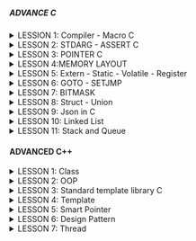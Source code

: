 ##### ADVANCE C

<details>
  <summary>LESSION 1: Compiler - Macro C</summary>
  
    - Định nghĩa Macro bằng lệnh chỉ thị #define kèm theo với một tên hoặc một hàm bất kỳ
        VD: #define var 100 
    - Trong quá trình tiền xủ lý(preprocessors), nếu xuất hiện một macro var thì bộ preprocessors sẽ thay thế các macro đó bằng 100
    - Macro có thể chứa hàm số, các tham số ở trong macro có thể là bất kì kiểu dữ liệu nào
  
</details>

<details>
  <summary>LESSON 2: STDARG - ASSERT C</summary>
  
    - Thư viện stdarg được sử dụng làm việc với các input parameter không xác định. VD: printf, scanf.
        Các tham số:
          1. va_list:là một kiểu dữ liệu để đại diện cho danh sách các đối số biến đổi
          2. va_start: Bắt đầu một danh sách đối số biến đổi. Nó cần được gọi trước khi truy cập các đối số biến đổi đầu tiên
          3. va_arg: Truy cập một đối số trong danh sách. Hàm này nhận một đối số của kiểu được xác định bởi tham số thứ
          4. va_end: Kết thúc việc sử dụng danh sách đối số biến đổi. Nó cần được gọi trước khi kết thúc hàm
    - Thư viện assert 
          1. Cung cấp macro assert.
          2. Macro này được sử dụng để kiểm tra một điều kiện.
          3. Nếu điều kiện đúng (true), không có gì xảy ra và chương trình tiếp tục thực thi.
          4. Nếu điều kiện sai (false), chương trình dừng lại và thông báo một thông điệp lỗi.
          5. Dùng trong debug, dùng #define NDEBUG để tắt debug
 </details>  
 
<details>
  <summary>LESSON 3: POINTER C</summary>

    - Mỗi một biến sẽ có một địa chỉ khác nhau
    - Con trỏ là một biến được khai báo dùng để trỏ tới địa chỉ khác, được khai báo: datatype *ptr. VD: int *p
    - Khi khai báo p = &a thì p sẽ trỏ tới và lưu địa chỉ của biến a. Dùng deference(*) để lấy giá trị mà con trỏ trỏ tới
    
    ● Con trỏ hàm:
        Là 1 con trỏ trỏ tới 1 hàm, là 1 biến lưu trữ địa chỉ của hàm, gọi hàm thông qua con trỏ
        Ứng dụng trong những tình huống cần truyền các hàm như tham số cho một hàm khác. VD:
                      #include <stdio.h>
                      
                       int a = 15;
                       int b = 2;

                      int multiply(){
                      return a * b; 
                      }

                      void print(int (*funcptr)())
                      {
                          printf( "The value of the product is: " ,funcptr() );
                      }

                      int main()
                      {
                          print(multiply);
                          return 0;
                      }
               
    ● #Pointer to Constant:
        Con trỏ hằng: là 1 con trỏ không thể thay đổi giá trị tại địa chỉ mà nó trỏ đến,có thể thay đổi địa chỉ con trỏ trỏ tới
            const <kiểu dữ liệu> * < tên con trỏ>

    ● #Constant to Pointer
        Hằng con trỏ: Giống mảng 1 chiều, địa chỉ mà con trỏ trỏ tới không thể thay đổi, giá trị có thể thay đổi được
            <kiểu dữ liệu> * const <tên con trỏ>

    ● #Pointer to Pointer
        Là con trỏ trỏ tới 1 con trỏ khác, sử dụng để lưu địa chỉ của con trỏ

    ● #Null Pointer
        Là một con trỏ không trỏ đến bất kỳ đối tượng hoặc vùng nhớ cụ thể nào,kiểm tra xem một con trỏ đã được khởi tạo và có trỏ đến một vùng nhớ hợp lệ chưa
		    Nên khởi tạo con trỏ là null nếu nó chưa trỏ đến một địa chỉ cụ thể nào

 </details> 


 <details>
   <summary>LESSON 4:MEMORY LAYOUT</summary>
   
      Memory layout gồm 5 phần chính: Text Segment, Initialized Data Segment, Uninitialized Data Segment, Heap và Stack	

      ● Text Segment
        Sau khi compile chương trình thì sẽ có những file nhị phân (những file mà được dùng để execute chương trình khi đổ vào RAM), những file nhị phân (.o) này chứa những cái instructions. Và những cái instructions này sẽ stored ở Text Segment of the memory
		    Text segment chỉ có thể ở chế độ read
      
      ● Initialized Data
        Initialized Data (Data Segment - Dữ liệu đã được khởi tạo chứa:
		        Biến toàn cục được khởi tạo với giá # 0
		        Biến static được khởi tao với giá trị # 0
		        Có quyền đọc và ghi

      ● Uninitialized Data
        Uninitialized Data(BSS - Dữ liệu Chưa Khởi Tạo) chứa:
            Biến toàn cục khởi tọa với giá trị bằng 0 hoặc không gán giá trị
				    Chứa biến static được gán với giá trị khởi tạo là 0
    				Có quyền đọc, ghi
        
      ● Heap
      Dùng cho bộ nhớ để cấp phát động( trong thời gian chạy chương trình).
      Có thể điều khiển quá trình cấp phát hoặc giải phóng bộ nhớ bằng các câu lệnh như malloc, calloc, relloc. free, delete,...
      Khi dùng xong thì phải free nếu không sẽ bị leak memory
        Malloc: Cấp phát bộ nhớ có kích thước nhất định, giá trị trong bộ nhớ là ngẫu nhiên, giá trị rác
			  Calloc: Cấp phát 1 mảng n phần tử, mỗi phần tử có kích thước nhất định và khởi tạo tất cả phần tử về 0
			  Realloc: Thay đổi kích thước của bộ nhớ đã được cấp phát trước đó

      ● Stack
        Khác với Heap thì Stack là một vùng nhớ được cấp phát tự động
        Chứa các biến cục bộ, tham số truyền vào
		    Có quyền đọc,ghi 
        Mỗi khi các function được gọi thì nó sẽ được push vào vùng stack
    		Sau khi ra khỏi hàm sẽ thu hồi vùng nhớ

</details> 
     
<details>
  <summary>LESSON 5: Extern - Static - Volatile - Register</summary>

  ## Extern
      Là tham chiếu của 1 biến, hàm đã được định nghĩa ở file khác, phải là toàn cục

  ## Static
      ● Static với biến cục bộ:
				Chỉ có giá trị trong hàm nhưng khi ra khỏi hàm không bị mất đi	
      
    
			● Static với biến toàn cục:
				Được khai báo ở bên ngoài tất cả các hàm, có thể truy cập từ bất kỳ hàm nào trong file
				File khác không thể sử dụng biến này để tránh xung đột

  ## Volatile
      Thông báo cho compiler không được tối ưu hóa biến này

			Cho biết cho trình biên dịch rằng nó có thể thay đổi bất kỳ lúc 
   
				volatile int count;

					void ISR() {
					count++;
					}

					int main() {
					while (1) {
					// do something
					}
					return 0;
					}

					Trong ví dụ này, chúng ta khai báo biến "count" là volatile để cho biết rằng nó có thể được thay đổi bởi một ISR
					Nếu không có từ khóa volatile, trình biên dịch có thể tối ưu mã và giả định rằng "count" sẽ không bao giờ thay đổi,
					dẫn đến hành vi không mong muốn
  ## Register
        Là biến yêu cầu lưu nó vào thanh ghi trong PC, giúp tăng tốc độ thực thi chương trình
        ALU (2)  <=> Register (3) ->  <- (1)  Ram
					![image](https://github.com/user-attachments/assets/8722e556-0b65-405c-9c64-2caee0e0ea2a)

        
				  Khi thêm từ khóa register để khai báo biến, thì tức là ta đã yêu cầu trình biên dịch ưu tiên đặc biệt dành luôn vùng register để chứa biến đó. 
				  Và hiển nhiên khi thực hiện tính toán trên biến đó thì giảm được bước 1 và 3, 
				  Giảm bớt thủ tục thì hiệu năng nó tăng lên
      
</details> 

<details>
	<summary>LESSON 6: GOTO - SETJMP </summary>
	
		*Goto* là một từ khóa trong ngôn ngữ lập trình C cho phép người dùng nhảy đến một label đã được đặt trước đó trong cùng một. Không được khuyến khích dùng vì nó làm cho chương trình trở nên khó đọc và bảo 			trì. >- Ví dụ về từ khóa *go to*
                        #include <stdio.h>
                        void delay(double second)
                        {
                            double start = 0;
                            while (start < second * 6000000)
                            {
                                start++;
                            }
                        }
                        // Khai báo các trạng thái đèn giao thông
                        typedef enum //1 thời điểm chỉ có 1 đèn để 
                        {
                            RED,
                            YELLOW,
                            GREEN
                        } TrafficLightState;
                        int main() {
                            // Ban đầu, đèn giao thông ở trạng thái đỏ
                            TrafficLightState state = RED;
                        
                            // Vòng lặp vô hạn để mô phỏng đèn giao thông
                            while (1) {
                                switch (state) {
                                    case RED:
                                        printf("RED Light\n");
                                        delay(50);  // Giữ trạng thái đèn đỏ trong x giây
                                        
                                        // Chuyển đến trạng thái đèn xanh
                                        state = GREEN;
                                        goto skip_sleep;  // Nhảy qua sleep() khi chuyển trạng thái
                                    case YELLOW:
                                        printf("YELLOW Light\n");
                                        delay(20);  // Giữ trạng thái đèn vàng trong y giây
                                        
                                        // Chuyển đến trạng thái đèn đỏ
                                        state = RED;
                                        goto skip_sleep;  // Nhảy qua sleep() khi chuyển trạng thái
                                    case GREEN:
                                        printf("GREEN Light\n");
                                        delay(100);  // Giữ trạng thái đèn xanh trong z giây
                                        
                                        // Chuyển đến trạng thái đèn vàng
                                        state = YELLOW;
                                        goto skip_sleep;  // Nhảy qua sleep() khi chuyển trạng thái
                                }
                                // Nhãn để nhảy qua sleep() khi chuyển trạng thái
                                skip_sleep:;
                            }
                            return 0;
                        }
		Trong ví dụ trên trạng thái đèn đỏ đầu tiên, khi chờ khoảng 50s thì trạng thái đèn xanh, nó sẽ thoát ra khỏi switch và bắt đầu switch case khác vì nó đã dùng label skip_Spleep (cái này được đặt ngoài hàm 		nên nôn na sẽ thoát khỏi hàm, lần lượt chuyển sang đèn khác thứ tự là ĐỎ - XANH - VÀNG Setjmp.h là một thư viện trong ngôn ngữ lập trình C cung cấp 2 hàm là setjmp và longjmp dùng để xử lí ngoại lệ 			trong( nó không tiêu biểu để xử lí ngoại lệ trong ngôn ngữ này).
		Ví dụ về Setjmp.h
                   #include <stdio.h>
                   #include <setjmp.h>
                   
                   jmp_buf buf;
                   int exception_code;
                   
                   #define TRY if ((exception_code = setjmp(buf)) == 0) 
                   #define CATCH(x) else if (exception_code == (x)) 
                   #define THROW(x) longjmp(buf, (x))
                   
                   
                   double divide(int a, int b) {
                       if (b == 0) {
                           THROW(1); // Mã lỗi 1 cho lỗi chia cho 0
                       }
                       return (double)a / b;
                   }
                   
                   int main() {
                       int a = 10;
                       int b = 0;
                       double result = 0.0;
                   
                       TRY {
                           result = divide(a, b);
                           printf("Result: %f\n", result);
                       } CATCH(1) {
                           printf("Error: Divide by 0!\n");
                       }
                   
                   
                       // Các xử lý khác của chương trình
                       return 0;
                   }
</details> 


<details>
	<summary>LESSON 7: BITMASK </summary>
	
 
 		Được sử dụng để tối ưu hóa bộ nhớ

      ● NOT biswise: Khi thực hiện phép toán này thì kết quả của nó là đão của nó. Ví dụ: 1 not bitwise được kết quả là 0
      ● AND biswise: Kết quả là 1 nếu 2 bit đều là 1, còn lại là 0.
		    Có 1 phép toán hay. Ví dụ nếu ta muốn coi 1 số là chẵn lẽ thì mình có thể dùng %2 nhưng ngoài ra mình cũng có thể sử dụng bitwise AND(&). Mình chỉ cần & số đó với 1(&1).
		    Nếu kết quả là 1 thì số đó là số lẻ, còn kết quả là 0 thì số đó là số chẵn
		    Giải thích: tại vì số lẻ là số có bit bên trái ngoài cùng là 1, còn số chẵn thì là số 0. Khi &1 thì tất cả 7 bit trong đều về 0, còn trạng thái của bit cuối &1 thôi. Nên nếu 1&1 sẽ ra 1=>số chẵn, 		                ngược lại số lẻ.
      ● OR biswise: 0 OR 0 là 0, còn lại là 1.
      ● XOR bitwise: giống nhau thì bằng 0, khác nhau = 1.
      ● Shift Left và Shif Right bitwise: << (dịch trái) , >> (dịch phải).
					 Thường ta sẽ bù bit 0 nhưng khi dịch phải có 1 lưu ý đó là: phải chú ý đến bit cao nhất(bit dấu).
					 Bit dấu: nếu bit max là 1 thì đó là số âm nên khi dịch phải mình bù vào số 1.
					 Còn nếu là số dương (bit dấu = 0) thì khi dịch phải truyền vào số 0.
					      

</details> 

<details>	
	<summary>LESSON 8: Struct - Union </summary>
	
   ## Struct
   	Là kiểu dữ kiệu tự tạo do người dùng tự định nghĩa, kích thước là tổng byte của các kiểu DL
    	Struct Alignment là cách sắp xếp và truy cập dữ liệu trong bộ nhớ, căn chỉnh theo phần tử có kích thước lớn nhất
     	khi tạo một struct sẽ dẫn đến việc sẽ cần phải chèn một số vùng nhớ trống giữa các member để đảm bảo rằng mỗi phần tử được đặt tại địa chỉ phù hợp với kích thước,việc chèn thêm các vùng nhớ trống này được gọi là 	padding
      	VD: 
             struct{struct example_struct
		{
		  uint8_t  member1;
		  uint32_t member2;
		} ExampleStruct_t;
		
		int main(void) 
		{
		  printf("Size of example struct: %lu bytes\n", sizeof(ExampleStruct_t));
		  
		  return 0;
		}

    	Theo lý thuyết thì size của một biến thuộc kiểu struct trên phải bằng tổng của các member của nó, tức là 4 + 1 = 5 bytes. Nhưng khi chạy thử chương trình, kích thước của struct là 8 bytes
     	Khi tạo một struct sẽ dẫn đến việc sẽ cần phải chèn một số vùng nhớ trống giữa các member để đảm bảo việc dữ liệu trong struct được natually aligned. Việc chèn thêm các vùng nhớ trống này được gọi là padding

  ## Union
  	Là kiểu dữ liệu tự tạo do người dùng tự định nghĩa, dùng chung vùng nhớ có kích thước với thành phần lớn nhất
	kích thước của union sẽ được căn chỉnh theo phần tử có kích thước lớn nhất
      
 ## Dùng kết hợp Union && Struct
 	● Dùng để chia nhỏ dữ liệu ra để dễ xử lý hơn
  		typedef union
		      {
		          struct 
		          {
		              uint8_t ID[2];
		              uint8_t data[4];
		              uint8_t PRB[2];     //  Struct data này có chiều dài là 8 byte
		          }data;
		          uint8_t frame[8];       // biến này chiếm 1 byte
		      } DT_frame;                 => Union này lấy 8 byte cùng nhớ
	 	 
   	
</details>


<details>
	<summary>LESSON 9: Json in C </summary>
 		● JSON được thiết kế để dễ đọc và dễ viết cho con người, cũng như dễ dàng để phân tích và tạo ra cho máy tính. Nó sử dụng một cú pháp nhẹ dựa trên cặp key - value, tương tự như các đối tượng và mảng 				trong javascript. Mỗi đối tượng JSON bao gồm một tập hợp các cặp "key" và "value", trong khi mỗi mảng JSON là một tập hợp các giá trị.
   		● Định dạng: luôn bắt đầu bằng dấu "........." Một object luôn nằm trong dấu {........} "<key (luôn là kiểu String)>" : " value "
			VD:
		              char *json = "
		              {
		                "name" : "Nguyen",
		                "age" : 23,
		                "City" : "BinnDinh",
		                "Job"  : "Embedded"
		                "SLR"  : [20, 30, 50]
		              } "
			
		● Các kiểu của JSON typedef enum { JS_NULL, JS_Boolean, JS_Number, JS_String, JS_Array, JS_Ọpect } JS_type;
</details>

<details>
	<summary>LESSON 10: Linked List </summary>
		Việc xóa hay chèn phần tử vào vị trí bất kỳ rất phức tạp khi chúng ta phải, giả sử muốn xóa 1 phần tử bất kỳ 
		Cho giá trị đó là null xong sẽ tăng giá trị hiện tại lên, giá trị phần tử cuối cùng reallocate để chuỗi còn (n-1) phần tử
		Nếu như mảng có 1000, 10000 100000 phần tử khi muốn xóa ở vị trí bất kỳ phải dịch chuyển 999,9999,99999 vòng lặp
		Cho nên Linked List đã ra đời để giải quyết vấn đề đó
	
	● Linked List là một cấu trúc dữ liệu trong lập trình máy tính dùng để tổ chức và lưu trữ dữ liệu. Một linked list bao gồm một chuỗi các nút (node), mỗi nút chứa một giá trị dữ liệu hoặc một con trỏ(pointer) tới 	  nút tiếp theo trong chuỗi. Note cuối thì con trỏ NULL
 

	  Muốn thêm một node vào cuối một mảng thì mình tạo ra một note trước, giá trị của con trỏ là null, sau đó mình lưu địa chỉ của nó vào pointer của note trước nó

   	  Ví dụ: thêm node vào vị trí thứ 2 của mảng: ta chỉ cần thay đổi pointer của nút cần thêm vào là dịa chỉ của phần từ tiếp theo , và thay đổi pointer của nút trước đó thành địa chỉ của nút mình muốn thêm vào

      	  Muốn xóa một phần tử tại vị trí bất kì ta chỉ cần gì note của phần tử đó vào node của phần tử đứng trước đó (tương đương với ghi địa chỉ của phần tử tiếp theo vào vị trí của phần tử đứng trước đó vì note của 	  phần tử đó lưu địa chỉ của phần tử đứng sau)
 	
</details>

<details>
	<summary>LESSON 11: Stack and Queue </summary>

## Stack
 	● Là một cấu trúc dữ liệu được xếp theo nguyên tắc LIFO (Last in Firt out), nghĩa là phần từ đầu tiên được đưa vào thì sẽ được lấy ra sau cùng và phần tử được đưa vào cuối cùng sẽ được lấy ra đầu tiên
  	● Thao tác trên Stack: - Push - Pop - Top
   		PUSH : Đưa phần tử vào
		POP : Lấy phần tử trên cùng ra
		TOP : Lấy giá trị trên cùng

  		VD:
                          typedef struct Stack {      // Khởi tạo struct chứa các kiểu dữ liệu của stack
                              int* items;
                              int size;
                              int top;
                          } Stack;
                          
                          void initialize( Stack *stack, int size) {                // khởi tạo stack và size của nó
                              stack->items = (int*) malloc(sizeof(int) * size);     // cấp phát ô nhớ cho mảng stack có size ổ nhớ của phân từ và mỗi ô nhớ của phần tử đó kích thước kiểu int
                                                                                      // Vd size = 5 thì mảng stack đó có 5 phần tử và mỗi phần tử có kích thước 4byte kiểu int. size của mảng sẽ là 20 byte
                                                                                      // kích thước mảng= kích thước của mỗi phần tử X số lượng phần tử    
                              stack->size = size;  
                              stack->top = -1;
                          }
                          
                          int is_empty( Stack stack) {
                              return stack.top == -1;
                          }
                          
                          int is_full( Stack stack) {
                              return stack.top == stack.size - 1;          // Kiểm tra vị trí hiện tại có bằng với size đó ko. VD: stach.top = 4, stack.size-1 = 5 - 1 2 cái bằng nhau thì trả về 1.
                          }
                          
                          void push( Stack *stack, int value) {
                              if (!is_full(*stack)) {                      // kiểm tra xem stack đó đã max phần tử hay chưa
                                  stack->items[++stack->top] = value;
                              } else {
                                  printf("Stack overflow\n");
                              }
                          }
                          
                          int pop( Stack *stack) {
                              if (!is_empty(*stack)) {
                                  return stack->items[stack->top--];       // trả về giá trị item và top - 1 VD: top = 3,   stack->top-- = 3-1 = 2,  return imtems[2].
                              } else {
                                  printf("Stack underflow\n");
                                  return -1;
                              }
                          }
                          
                          int top( Stack stack) {
                              if (!is_empty(stack)) {
                                  return stack.items[stack.top];
                              } else {
                                  printf("Stack is empty\n");
                                  return -1;
                              }
                          }
                          
                          int main() {
                              Stack stack1;
                              initialize(&stack1, 5);
                          
                          
                              push(&stack1, 10);
                              push(&stack1, 20);
                              push(&stack1, 30);
                              push(&stack1, 40);
                              push(&stack1, 50);
                              push(&stack1, 60);
                          
                              printf("Top element: %d\n", top(stack1));
                          
                              printf("Pop element: %d\n", pop(&stack1));
                              printf("Pop element: %d\n", pop(&stack1));
                          
                              printf("Top element: %d\n", top(stack1));
                          
                              return 0;
                          }

## Queue
	● Một cấu trúc dữ liệu được xếp theo nguyên tắc FIFO (Fast in Firt out), nghĩa là phần từ đầu tiên được thêm vào sẽ được lấy ra đầu tiên.
 	● "enqueue” (thêm phần tử vào cuối hàng đợi) ( nếu đã full mà enqueue nữa thì sẽ bị Stack overflow )
  	● “dequeue” (lấy phần tử từ đầu hàng đợi). ( nếu ko có phần tử nào trong mảng đó thì khi dequeue thì sẽ báo lỗi )
   	● “front” để lấy giá trị của phần tử đứng đầu hàng đợi.
    
    		VD:

                          typedef struct Queue {
                              int* items;
                              int size;
                              int front, rear;
                          } Queue;
                          
                          void initialize(Queue *queue, int size) 
                          {
                              queue->items = (int*) malloc(sizeof(int)* size);    // cấp phát ô nhớ cho mảng queue có size ổ nhớ của phân từ và mỗi ô nhớ của phần tử đó kích thước kiểu int
                                                                                      // Vd size = 5 thì mảng queue đó có 5 phần tử và mỗi phần tử có kích thước 4byte kiểu int. size của mảng sẽ là 20 byte
                                                                                      // kích thước mảng= kích thước của mỗi phần tử X số lượng phần tử 
                              queue->front = -1;                                  // khởi tạo phần từ
                              queue->rear = -1;                                   // khởi tạo phần từ
                              queue->size = size;                                 // khởi tạo kích thước
                          }
                          
                          int is_empty(Queue queue) {
                              return queue.front == -1;
                          }
                          
                          int is_full(Queue queue) {
                              return (queue.rear + 1) % queue.size == queue.front;           // (4 + 1) % 5 = 0 => đủ bộ nhớ
                          }
                          
                          void enqueue(Queue *queue, int value) {                            // Thêm phần tử vào
                              if (!is_full(*queue)) {                                        // kiểm tra có bị full hay ko
                                  if (is_empty(*queue)) {                                    // kiểm tra có bị rỗng hay ko
                                      queue->front = queue->rear = 0;                            // nếu rỗng thì gán front và rear = 0 để chỉ tới ô thứ tự đầu tiên trong mảng
                                  } else {
                                      queue->rear = (queue->rear + 1) % queue->size;             // nếu không rỗng thì gán vào rear để chỉ tới ô thứ tự rear trong mảng. VD: (0 + 1) % 5 = 0.1 dư 1 => rear = 1
                                  }                                                                                                                                          (1 + 1) % 5 = 0.2 dư 2 => rear = 2
                                  queue->items[queue->rear] = value;                         // gán giá trị vào ô thứ tự rear đó. VD: rear =0 thì items[0] = 4.
                              } else {                                                                                                            items[1] = 5.
                                  printf("Queue overflow\n");
                              }
                          }
                          
                          int dequeue(Queue *queue) {
                              if (!is_empty(*queue)) {
                                  int dequeued_value = queue->items[queue->front];
                                  if (queue->front == queue->rear) {
                                      queue->front = queue->rear = -1;
                                  } else {
                                      queue->front = (queue->front + 1) % queue->size;
                                  }
                                  return dequeued_value;
                              } else {
                                  printf("Queue underflow\n");
                                  return -1;
                              }
                          }
                          
                          int front(Queue queue) {
                              if (!is_empty(queue)) {
                                  return queue.items[queue.front];
                              } else {
                                  printf("Queue is empty\n");
                                  return -1;
                              }
                          }
                          
                          int main() {
                              Queue queue;
                              initialize(&queue, 3);
                          
                              enqueue(&queue, 10);
                              enqueue(&queue, 20);
                              enqueue(&queue, 30);}
	 
</details>


#### ADVANCED C++     
 <details>  
	<summary>LESSON 1: Class </summary>

 # Class

 		● Class là 1 lớp hoặc là một cấu trúc dữ liệu tự định nghĩa có thể chứa dữ liệu và các hàm thành viên liên quan
   		● Các phạm vi truy cập: public, protected, private
     		● Có các: thuộc tính (property), method, phương thức khởi tạo (constructor), hàm hủy (destructor)
       		● Constructor là một method sẽ được tự động gọi khi khởi tạo object,Constructor sẽ có tên trùng với tên của class
	 	● Destructor là một method sẽ được tự động gọi khi object được giải phóng (ở trong phân vùng stack)
   		● Khi obj được khởi tạo, constructor sẽ được gọi, hiển thị "Constructor called"
     		● Khi chương trình kết thúc hoặc obj ra khỏi phạm vi, destructor sẽ tự động được gọi, hiển thị "Destructor called"
	 
       	Static trong class:
		Nếu như một property được khai báo với từ khóa static thì các object trong class sẽ dùng chung địa chỉ với property này
	Static sử dụng trong class: là biến dùng chung, một property trong class được khai báo với từ khóa static, thì tất cả các object sẽ dùng chung địa chỉ của property này.
		Khi một method trong class được khai báo với từ khóa static: Method này độc lập với bất kỳ đối tượng nào của lớp. Method này có thể được gọi ngay cả khi không có đối tượng nào của class tồn tại. Method 		này có thể được truy cập bằng cách sử dụng tên class thông qua toán tử :: . Method này có thể truy cập các static property và các static method bên trong hoặc bên ngoài class. Method có phạm vi bên trong 		class và không thể truy cập con trỏ đối tượng hiện tại.
 </details>

<details>
	<summary>LESSON 2: OOP </summary>

 ## Encapsulation
 	Encapsulation (tính đóng gói), các property sẽ bị ẩn đi bằng cách khai báo nó ở phân vùng private, không thể truy cập trực tiếp với các property này
	Để truy cập được vào các property này thì phải thông qua các method như getter hoặc setter ở phân vùng public
		class Student
               {
                   private:
                       string Name;
                       double GPA;
                       int StudentID;
                   public:
                   Student(string name);
               
                   string getName()
                   {
                       return Name;
                   }
               
                   void setGPA(double gpa)
                   {
                       GPA = gpa;
                   }
                   double getGPA()
                   {
                       return GPA;
                   }
               
                   int getID()
                   {
                       return StudentID;
                   }               
               };

## Inheritance
	Tính kế thừa, class con sẽ được kế thừa các property và method của class cha, dùng toán tử : và có tính tái sử dụng
 	Có 3 kiểu kế thừa ( private, protected, public)
  		class Person
            {
            protected:
              string Name;
              int Age;
              string Home_Address;
            
            public:
              string getName()
              {
                return Name;
              }
              void setName(string name)
              {
                Name = name;
              }
            
              int getAge()
              {
                return Age;
              }
              void setAge(int age)
              {
                Age = age;
              }
            
              string getAddress()
              {
                return Home_Address;
              }
              void setAddress(string address)
              {
                Home_Address = address;
              }
            
              void displayInfo()
              {
                cout << "Name: " << Name << endl;
                cout << "Age: " << Age << endl;
                cout << "Address: " << Home_Address << endl;
              }};
            
            class Student : public Person
            {
            private:
              string School_Name;
              double GPA;
              int StudentID;
            
            public:
              Student()
              {
                static int id = 1000;
                StudentID = id;
                id++;
              }
            
              string getSchoolName()
              {
                return School_Name;
              }
              void setSchoolName(string school_name)
              {
                School_Name = school_name;
              }
            
              double getGPA()
              {
                return GPA;
              }
              void setGPA(double gpa)
              {
                GPA = gpa;
              }
            
              int getID()
              {
                return StudentID;
              }
            
              void displayInfo() // overriding
              {
                cout << "Name: " << Name << endl;
                cout << "Age: " << Age << endl;
                cout << "Address: " << Home_Address << endl;
                cout << "School name: " << School_Name << endl;
                cout << "GPA: " << GPA << endl;
              }
            };

## Polymorphism
	Tính đa hình có 2 loại là Đa hình tĩnh(Compiler): function overloading và operator overloading và Đa hình động(runtime) : function overriding 
 	● Đa hình tĩnh
  		Đa hình tĩnh không thực hiện được tính đa hình thông qua kế thừa,một hàm có thể có nhiều định nghĩa với cùng tên, nhưng có khác biệt về số lượng hoặc kiểu tham số. Trình biên dịch sẽ chọn đúng hàm dựa 		trên cách bạn gọi hàm đó 
			`			void display(int a) {
							cout << "Integer: " << a << endl;
						}

						void display(double b) {
							cout << "Double: " << b << endl;
						}

						void display(int a, int b) {
							cout << "Sum: " << a + b << endl;
						}

						int main() {
							display(5);        // Gọi hàm display(int)
							display(3.14);     // Gọi hàm display(double)
							display(3, 7);     // Gọi hàm display(int, int)
	● Đa hình động:
 		Thực hiện đa hình thông qua kế thừa (overriding, ví dụ: có 1 class con kế thừa từ class cha, class cha có 1 hàm sum rồi, class con cũng có thể định nghĩa lại 1 hàm sum khác 1 lần nữa) => Tính đa hình chủ 		yếu dùng cho các method, tính kế thừa dùng cho các class
   		Khi các lớp con kế thừa lại từ lớp cha, các phương thức lớp con trùng tên với các phương thức lớp cha
     		Từ khóa virtual là từ khóa giúp cho lớp con ghi đề được lên lớp cha khi kế thừa
       		VD:
		   class Person
		   {
		   protected:
		     string Name;
		     int Age;
		     string Home_Address;
		   
		   public:
		     virtual string test()
		     {
		       return "Hello person";
		     }
		   
		     void displayInfo()
		     {
		       cout << test() << endl;
		     }  
		   };
		   
		   class Student : public Person
		   {
		   private:
		     string School_Name;
		     double GPA;
		     int StudentID;
		   
		   public:
		     string test()
		     {
		       return "Hello student";
		     }
		   };
     
## Abstract
	Abstract (tính trừ tượng) là việc ẩn đi các chi tiết cụ thể của một đối tượng và chỉ hiển thị những gì cần thiết để sử dụng đối tượng đó
        VD:

       {
          private:
              double a;
              double b;
              double c;
              double x1;
              double x2;
              double delta;
              void tinhNghiem()    // ẩn đi hàm tính ko cho người dùng thấy
              {
                  delta = b*b - 4*a*c;
                  if (delta < 0)
                  {
                      delta = -1;
                  }
                  else if (delta == 0)
                  {
                      x1 = x2 = -b/ (2*a);
                  }
                  else if (delta > 0)
                  {
                      x1 = (-b + sqrt(delta))/(2*a);
                      x2 = (-b - sqrt(delta))/(2*a);
                  }
              }
              
          public:
      
              void enterNumber(double num_a, double num_b, double num_c);
              void printResult();
      
      };
      
      void GiaiPhuongTrinh::enterNumber(double num_a, double num_b, double num_c)
      {
          a = num_a;
          b = num_b;
          c = num_c;
      }
      
      void GiaiPhuongTrinh::printResult()
      {
          tinhNghiem();
          if (delta == -1)
          {
              cout << "PT vo nghiem" << endl;
          }
          else if (delta == 0)
          {
              cout << "PT co nghiem chung: " << x1 << endl;
          }
          else if (delta > 0)
          {
              cout << "PT co 2 nghiem: \n";
              cout << "x1: " << x1 << endl;
              cout << "x2: " << x2 << endl;
          }
          
          
      }
      
      
      int main()
      {
        GiaiPhuongTrinh phuongtrinh1;
        phuongtrinh1.enterNumber(1,5,4);
        phuongtrinh1.printResult();
      
        return 0;
      }

</details>
    
<details>  
	<summary>LESSON 3: Standard template library C </summary>     
 	 STL - Standard Template Library là một thư viện trong ngôn ngữ lập trình C++ cung cấp một số tập hợp các template classes và function để thực hiện các cấu trúc dữ liệu và một số thuật toán phổ biến. Một 		 số thành phần chính của STL:
		Container
		Iterator
		Algorithms
		Funtors
		Container là một cấu trúc dữ liệu chứa nhiều phần tử theo một cách cụ thể . Một số container tiêu biểu:
		
		Vector
		Map
		List
		Array
		Vector là một trong những container quan trọng nhất của C++. Nó cấp một mảng động với khả năng thay đổi kích thước một cách linh hoạt.	
## Iterator: 
	Trong C++, iterator là một khái niệm giúp truy cập các phần tử của một container,
	một cách tuần tự mà không cần phải biết cấu trúc nội bộ của container. Nó đóng vai trò như một con trỏ, nhưng mạnh mẽ và an toàn hơn.
	Iterator giúp dễ dàng duyệt qua và thao tác với các phần tử trong container một cách linh hoạt
 
 </details>

 <details>   
	<summary>LESSON 4: Template </summary>
		Có 2 loại template là template function và template class, được sử dụng khi chúng ta có nhiều function, class giống nhau nhưng khác kiểu dữ liệu, tính đa hình theo kiểu compiler
		template <typename T>
			T myFunction(T a, T b) {
				return a + b;
			}
			int result1 = myFunction(5, 10);       // Tự động suy luận T là int
			double result2 = myFunction(3.14, 2.71);  // Tự động suy luận T là double
 </details> 

 <details>
       <summary>LESSON 5: Smart Pointer </summary>
       		Là một cơ chế quản lý bộ nhớ tự động, Tự động giải phóng tài nguyên khi không còn sử dụng
		Sử dụng đặc tính destructor trong class để tự động giải phóng khi không xài nữa
	 
		Có 3 loại: unique pointer, shared pointer, weak pointer
		● unique pointer: 
			1 con trỏ chỉ đc trỏ tới 1 đối tượng. VD: 
							unique_ptr<int> p1(new int(100));
							unique_ptr<int> p2 = p1  Sai

			Khi có 2 unique_ptr quản lý 1 tài nguyên thì sẽ vi phạm nguyên tắc. Để chuyển tài nguyên của 1 unique_ptr này sang unique_ ptr khác ta dùng lệnh move()

   		● shared pointer: 
     			có thể chia sẻ tính sở hữu, có thể có nhiều shared ptr trở tới 1 đối tượng tại cùng 1 thời điểm
			khi mà tất cả các shared ptr bị giải phóng thì đối tượng đó mới đc giải phóng
				       #include<iostream>
			               #include<memory>			               
			               using namespace std;
			               
			               class Tinhdientich
			               {
			               private:
			                   int chieudai;
			                   int chieurong;
			               
			               public:
			                   Tinhdientich(int num_cd, int num_cr)
			                   {
			                       chieudai = num_cd;
			                       chieurong = num_cr;
			                       cout << "constuct is call" << endl;
			                   }
			                   void dientich()
			                   {
			                       cout << "Dien tich: " << chieudai * chieurong << endl;
			                   }	        
			                   ~Tinhdientich()
			                   {
			                       cout << " Destructer " << endl;
			                   };
			               };
			               
			               int main()
			               {
			                   shared_ptr <Tinhdientich> ptr1(new Tinhdientich(20,10));
			               
			                   (*ptr1).dientich();
			               
			                   cout << ptr1.use_count();
			               
			                   return 0;
			               }
		  ● weak ptr: Chỉ có quyền đọc đối tượng mà được shared ptr trỏ tới , k có quyền truy cập

   ## Lambda: 
	Cho phép  định nghĩa các hàm mà không cần đặt tên.linh hoạt, 
				 có thể được định nghĩa trực tiếp tại nơi sử dụng, thường được dùng trong các ngữ cảnh yêu cầu một hàm ngắn gọn và cục bộ
				 [capture](parameters) -> return_type {
						// function body
					};
					[capture]: Là cách để  bắt biến từ phạm vi bên ngoài lambda, cho phép  sử dụng những biến này bên trong lambda
							[&]: Bắt tất cả biến từ phạm vi ngoài theo kiểu tham chiếu.
							[=]: Bắt tất cả biến từ phạm vi ngoài theo kiểu giá trị.
							[this]: Bắt con trỏ this từ đối tượng hiện tại (thường trong class)

		

</details>

<details>
	<summary>LESSON 6: Design Pattern </summary>
	
# Có 4 loại phổ biến là : singleton, obsever, factory và decorator
	   	● Singleton: Một lớp chỉ có 1 đối tượng duy nhất
			VD: truy cập tới vùng địa chỉ của GPIO thì địa chỉ của GPIO là cố định
			Nếu  khởi tạo nhiều đối tượng để truy cập GPIO, mỗi đối tượng sẽ chiếm một vùng nhớ khác nhau nhưng đều trỏ tới cùng địa chỉ GPIO, gây lãng phí bộ 
			 singleton khởi tạo 1 lần, những thằng khác chỉ là con trỏ trỏ tới địa chỉ của object, giúp tối ưu bộ nhớ, tránh khởi tạo nhiều object
    
	 	● Obsever: 1 object thay đổi sẽ thông báo cho các đối tượng
			VD: Com VĐK đọc giá trị cảm biến nhiệt độ. Vd: cảm biến nhiệt độ thực hiện việc bật quạt, bật máy lạnh, hiển thị lên LCD => làm nhiều việc cùng lúc với dữ liệu đó 
			Ví dụ khi cảm biến phát hiện nhiệt độ cao, nó có thể kích hoạt cả việc ghi log và cảnh báo mà không cần làm thêm bước lập trình cho từng hành động
   
    		● Factory: Khởi tạo 1 object mà lớp con sẽ quyết định loại đối tượng nào
			VD: Có rất nhiều loại cảm biến, việc mỗi lần khai báo object cho từng loại cảm biến rất khó để quản lý, chỉ cần khởi tạo object sensor
   
       		● Decorator: Thêm tính năng mới vào object mà không làm thay đổi cấu trúc, kết cấu bên trong của class
			VD: Cảm biến nhiệt độ có chức năng là đo nhiệt độ, sử dụng decorator để thêm vào những thứ như chuyển đổi sang độ F, lọc nhiễu mà không làm thay đổi tính năng ban đầu
		
</details>

<details>
	<summary>LESSON 7: Thread </summary>
		Process: Là chương trình, khởi tạo và chạy trên ram, bên trong chương trình là những task, khi những task chạy // thì là thread
		Thread:  Nằm trong process, Có 1 hoặc nhiều thread chạy cùng lúc. Mỗi thread chạy 1 công việc khác nhau
		Thread có tham số đầu vào và thread k có tham số đầu vào: thread NAME (NAME_FUNCTION)
				
						void myFunction() {
							std::cout << "Hello from thread!" << std::endl;
						}
						int main() {
							std::thread t1(myFunction); // Tạo một luồng và chạy hàm myFunction
							t1.join(); // Đợi luồng hoàn thành trước khi kết thúc chương trình
							}
							
						Truyền tham số
							void printMessage(const std::string& message) {
								std::cout << "Message: " << message << std::endl;
							}
							int main() {
								std::string message = "Hello from thread!";
								std::thread t1(printMessage, message);
								t1.join();
							
				Phương thức join() được sử dụng để chờ đợi luồng hoàn thành trước khi tiếp tục thực thi chương trình.
				Nếu k có join, Cả hai luồng sẽ chạy song song và cạnh tranh tài nguyên CPU

		Sử dụng Function Object Là một đối tượng có thể được gọi như một hàm, nhờ vào việc overload operator(). Điều này cho phép bạn truyền đối tượng đó như một hàm vào các API yêu cầu hàm Là 1 lớp có toán tử 		operator, Đây là nơi bạn định nghĩa công việc mà bạn muốn thực hiện trong thread.

     VD:        #include<iostream>
                #include<thread>
                
                using namespace std;
                
                class FunOBJ
                {
                private:
                    
                public:
                    void operator() ()
                    {
                        this_thread::sleep_for(chrono::seconds(2)); // giống hàm delay
                        cout << "this is Function object" << endl;
                    }
                };
                
                void task_1()
                {
                    this_thread::sleep_for(chrono::seconds(2));     // giống hàm delay
                    cout << "this is Function task_1" << endl;
                }
                
                int main()
                {
                    FunOBJ myFunction;
                    
                    myFunction();
                
                    thread thread_OBJ(myFunction);
                    thread thread_1(task_1);
                
                    thread_OBJ.join();
                    thread_1.join();
                
                    return 0;
                }
		● Sử dụng Function Pointer
		
		  VD:     #include<iostream>
		          #include<thread>
		          using namespace std;
		          void task_1()
		          {
		              //do something
		          }
		          int main()
		          {
		              thread thread_1(task_1);       // Khởi tạo 1 thread có tên là thread_1 và thread này có nhiệm vụ thực thi hàm task_1
		              thread_1.join();               // câu lệnh này để thread_1 thực thi hàm task_1 để tránh lỗi bỏ qua lệnh.
		              return 0;
		          }
		● Sử dụng Lambda Function
		
		   VD:
		     auto fun = [] (int x)
		     {
		         while(x-- > 0)
		         {
		             std::cout << x << std::endl;
		         }
		     };
		     std::thread t1(fun, 10);
		     t1.join();
		● Sử dụng Non_static function
		
		  VD:
		        class Base
		         {
		         public:
		             void non_func(int x)
		             {
		                 while(x-- > 0)
		                 {
		                     std::cout << x << std::endl;
		                 }
		             }
		         };
		         int main()
		         {
		             Base b1;
		             std::thread t1(&Base::non_func, &b1, 10);
		             t1.join();
		         
		             return 0;
		         }
		● Sử dụng Static Function
		
		  VD:
		     class Base
		      {
		      public:
		          static void non_func(int x)
		          {
		              while(x-- > 0)
		              {
		                  std::cout << x << std::endl;
		              }
		          }
		      };
		      
		      int main()
		      {
		          Base b1;
		          std::thread t1(&Base::non_func, 10);
		          t1.join();
		      }
  
    		Mutex: Đảm bảo rằng chỉ có một luồng truy cập vào tài nguyên chia sẻ tại 1 thời điểm
					   Với thao tác lock: khóa" mutex lại, và tất cả các luồng khác không thể truy cập tài nguyên được bảo vệ bởi mutex cho đến khi mutex được "mở khóa"
							unlock: Khi công việc của luồng đang giữ mutex hoàn thành, nó gọi unlock() để mở khóa mutex, cho phép các luồng khác tiếp tục truy cập vào tài nguyên
					   Nếu một luồng đã khóa mutex, các luồng khác muốn sử dụng tài nguyên phải chờ cho đến khi mutex được mở khóa
					   đảm bảo rằng chỉ có một luồng duy nhất có thể truy cập tài nguyên tại bất kỳ thời điểm nào, tránh việc tranh chấp tài nguyên và các vấn đề về dữ liệu
	
## Các vấn đề thường gặp trong đa luồng:

Data Race: đồng bộ hóa dữ liệu.

 VD: Phần mềm vscode bản chất là 1 tiến trình và terminal là 1 tài nguyên, thì tất các các luồng đều truy cập đến tài nguyên chung.

     Mà đối với các tài nguyên sử dụng chung, trong 1 thời điểm chỉ cho phép 1 luồng truy cập vào nó.

     + TH1: Nếu ko sử dụng mutex thì cả 3 luồng sẽ truy cập đến tài nguyên chung sẽ gây ra lỗi đầu ra dữ liệu ko mong muốn.

     + TH2: Nếu sử dụng mutex thì mutex giúp 1 trong 3 luồng truy cập đến tài nguyên chung. (task_1 truy cập đến tài nguyên chung thì task_2 và task_3 ko đc truy cập đến và ngược lại).

            Cách ct thực hiện:  task_1 tới hàm mutex_cout.lock() thì ko khóa thì khóa lại, rồi thực thi lệnh tiếp theo in ra .... và nhảy tới hàm task_2
                                task_2 tới hàm mutex_cout.lock() kiểm tra thì đã khóa ở trên và đứng chờ và nhảy tới hàm task_3
                                tash_3 tới hàm mutex_cout.lock() kiểm tra thì đã khóa ở trên và đứng chờ và nhảy trở về lại hàm task_1

                                task_1 tới hàm mutex_cout.unlock() và mở khóa ra và nhảy tới hàm task_2.
                                task_2 tới hàm mutex_cout.lock() kiểm tra thì đã mở khóa ở trên thì khóa lại, rồi thực thi lệnh tiếp theo in ra .... và nhảy tới hàm task_3
                                tash_3 tới hàm mutex_cout.lock() kiểm tra thì đã khóa ở trên và đứng chờ và nhảy trở về lại hàm task_1

                                task_1 tới hàm mutex_cout.lock() và kiểm tra thấy đã khóa ở trên và đứng chờ và nhảy tới hàm task_2.
                                task_2 tới hàm mutex_cout.unlock() và mở khóa ra và nhảy tới hàm task_3.
                                tash_3 tới hàm mutex_cout.lock() kiểm tra thì đã mở khóa ở trên thì khóa lại, rồi thực thi lệnh tiếp theo in ra .... và nhảy tới hàm task_1

                                task_1 tới hàm mutex_cout.lock() và kiểm tra thấy đã khóa ở trên và đứng chờ và nhảy tới hàm task_2.
                                task_2 tới hàm mutex_cout.lock() kiểm tra thì đã khóa ở trên và đứng chờ và nhảy tới hàm task_3
                                tash_3 tới hàm mutex_cout.unlock() và mở khóa ra và nhảy tới hàm task_1.
                                 

                         #include<thread>
                         #include<mutex>
                         using namespace std;
                         mutex mutex_cout;
                         void task_1()
                         {
                             this_thread::sleep_for(chrono::seconds(2));     // giống hàm delay
                             mutex_cout.lock();                              // Nếu luồng truy cập đến mà lock này đã khóa thì chờ ở dòng này, còn ko thì khóa lại và thực thi tiếp dòng tiếp theo.
                             cout << "this is Function task_1" << endl;
                             mutex_cout.unlock();                            // Mở khóa
                         }
                         
                         void task_2()
                         {
                             this_thread::sleep_for(chrono::seconds(2));     // giống hàm delay
                             mutex_cout.lock();
                             cout << "this is Function task_2" << endl;
                             mutex_cout.unlock();
                         }
                         
                         void task_3()
                         {
                             this_thread::sleep_for(chrono::seconds(2));     // giống hàm delay
                             mutex_cout.lock();
                             cout << "this is Function task_3" << endl;
                             mutex_cout.unlock();
                         }
                         
                         int main()
                         {
                             while (1)
                             {
                                 thread thread_1(task_1);
                                 thread thread_2(task_2);
                                 thread thread_3(task_3);
                         
                                 thread_1.join();
                                 thread_2.join();
                                 thread_3.join();
                             }
                             return 0;
                         }
DeadLock:

      -Khi ta đặt nhiều khóa trong luồng và ta đặt thứ tự khóa chéo nhau trong các luồng thì sẽ xảy ra hiện tượng deadLock.
    
                    VD:     mutex mutex_cout, mutex2;
                            void task_1()
                            {
                                this_thread::sleep_for(chrono::seconds(2));     // giống hàm delay
                                mutex_cout.lock();                              // Bước 1
                                mutex2.lock();                                  // Bước 4
                                cout << "this is Function task_1" << endl;
                                mutex_cout.unlock();
                            }
                            
                            void task_2()
                            {
                                this_thread::sleep_for(chrono::seconds(2));     // giống hàm delay
                                mutex2.lock();                                  // Bước 2
                                mutex_cout.lock();                              // Bước 3
                                cout << "this is Function task_2" << endl;

      - CT sẽ bị deadlock vì task_1 sẽ bị đứng chờ ở lệnh mutex2.lock() và task_2 bị đứng ở lệnh mutex_cout.lock()

     => Vậy nên phải đặt đúng thứ tự các khóa lại với nhau.

                           VD:     mutex mutex_cout, mutex2;
                            void task_1()
                            {
                                this_thread::sleep_for(chrono::seconds(2));     // giống hàm delay
                                mutex_cout.lock();                              // Bước 1
                                mutex2.lock();                                  // Bước 4
                                cout << "this is Function task_1" << endl;
                                mutex_cout.unlock();
                            }
                            
                            void task_2()
                            {
                                this_thread::sleep_for(chrono::seconds(2));     // giống hàm delay
                                mutex_cout.lock();                              // Bước 3
                                mutex2.lock();                                  // Bước 2
                                cout << "this is Function task_2" << endl;
				
Race Condition:

Là điều kiện thực thi luồng, kiểu như là ta muốn luồng nào đc thực thi trước luồng nào thực thi tiếp theo.

                      VD:    #include<condition_variable>
                             mutex mutex_cout, mutex2;
                             
                             condition_variable make_cake;
                             bool Ready = false;
                             
                             void task_1()
                             {
                                 this_thread::sleep_for(chrono::seconds(2));     // giống hàm delay
                             
                                 lock_guard<mutex> lock(mutex_cout);           // giống smart poiter và chức năng giống như lock() nếu khóa thì đứng chờ, chưa khóa thì khóa và thực hiện lệnh tiếp theo
                                 Ready = true;
                                 cout << "Function task_1 is done" << endl;
                                 make_cake.notify_one();                        // tự mở khi thực hiện xong hàm, báo cho luồng khác là đã xong.
                             }
                             void task_2()
                             {
                                 unique_lock<mutex>  lock(mutex2);
                                 make_cake.wait(lock, [] {return Ready; });      //chờ khi có luồng khác báo đã thực thi xong và thực thi hàm của mình đi. 
                                 Ready = false;
                                 cout << "this is Function task_2" << endl;
                             }
			Ví dụ trên thực thi xong luồng task_1 thì luồng task_2 mới được thực thi

   ## Sử dụng lock khi trong thread nhiều thằng cùng truy cập để lấy dữ liệu, sử dụng khi nhiều thằng cùng vào gây xung đột, tranh chấp tài nguyên
   	Các loại lock: 
    		Lock guard: Sẽ tự động mở khóa khi đối tượng ra khỏi phạm vi trong 1 khối lệnh, 1 hàm.  std::lock_guard<std::mutex> guard(mtx);
      		unique lock: Có thê unlock lúc nào cũng được, nó có thể mở khóa tạm thời lại và khóa lại khi cần thiết 
									std::unique_lock<std::mutex> lock(mtx);
									lock.unlock();
									lock.unlock();
							 linh hoạt trong việc chuyển đổi quyền sở hữu 
									std::unique_lock<std::mutex> lock1(mtx);
									std::unique_lock<std::mutex> lock2(std::move(lock1));


  		● Luồng có 2 loại: (đồng bộ và bất dồng bộ)
    			Đồng bộ là luồng hoạt động bình thường, sử dụng các tài nguyên chung truy cập cùng nhau cùng 1 thời điểm. Làm việc chung với nhau
       			Bất đồng bộ là luồng hoạt động không cần chờ đợi kết quả trước khi tiếp tục thực hiện luồng khác. Các luồng làm việc độc lập và ko phụ thuộc vào nhau
	  			Bất động bộ gồm future và shared future:
					future: 1 funtion thì chỉ có future, chỉ có thể get(lấy giá trị) một lần. Sau khi get để lấy kết quả từ future, trạng thái của future sẽ bị xóa và không thể lấy lại kết quả từ nó
					shared future: Cho phép nhiều đối tượng get( lấy giá trị, kết quả), có nhiều shared future khác trong cái luồng đó, get giá trị về thì luồng k bị mất đi	
     
</details>


            
